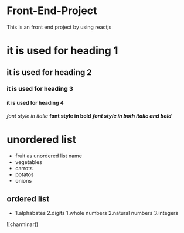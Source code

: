 # Front-End-Project
This is an front end project by using reactjs
# it is used for heading 1
## it is used for heading 2
### it is used for heading 3
#### it is used for heading 4
*font style in italic*
**font style in bold**
***font style in both italic and bold***
# unordered list
* fruit as unordered list name
* vegetables
* carrots
* potatos
* onions
## ordered list
* 1.alphabates
  2.digits
    1.whole numbers
    2.natural numbers
    3.integers
 
![charminar() 


